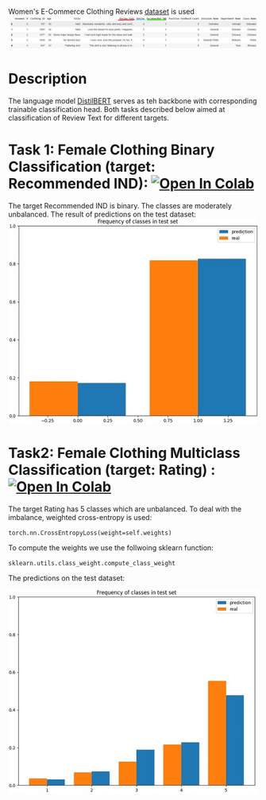 Women's E-Commerce Clothing Reviews [dataset](https://www.kaggle.com/datasets/nicapotato/womens-ecommerce-clothing-reviews) is used
![](assets/dataset.jpg)
# Description
The language model [DistilBERT](https://huggingface.co/distilbert/distilbert-base-uncased) serves as teh backbone with corresponding trainable classification head. Both tasks described below aimed at classification of Review Text for different targets.

# Task 1: Female Clothing Binary Classification (target: Recommended IND): [![Open In Colab](https://colab.research.google.com/assets/colab-badge.svg)](http://colab.research.google.com/github/Viktor-Sok/NLP_PRO_Fintech/blob/main/Review_Classification/notebooks/Female_Clothing_Rating_Prediction.ipynb)
The target Recommended IND is binary. The classes are moderately unbalanced. The result of predictions on the test dataset:
![](assets/binary_res.jpg) 

# Task2: Female Clothing Multiclass Classification (target: Rating) : [![Open In Colab](https://colab.research.google.com/assets/colab-badge.svg)](http://colab.research.google.com/github/Viktor-Sok/Image_Editing_StyleCLIP_Optimization/blob/main/notebooks/styleCLIP_optimization_playground.ipynb)

The target Rating has 5 classes which are unbalanced.
To deal with the imbalance, weighted cross-entropy is used: 
```
torch.nn.CrossEntropyLoss(weight=self.weights)
```
To compute the weights we use the follwoing sklearn function:
```
sklearn.utils.class_weight.compute_class_weight
```
The predictions on the test dataset:

![](assets/multiclass_res.jpg)

